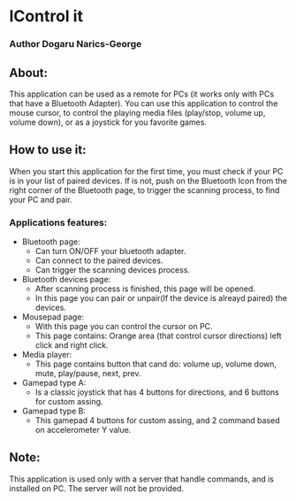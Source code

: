 # IControl it

### Author Dogaru Narics-George

## About:
  This application can be used as a remote for PCs (it works only with PCs that have a Bluetooth Adapter). You can use this application to control the mouse cursor, to control the playing media files (play/stop, volume up, volume down), or as a joystick for you favorite games.
  
## How to use it:
  When you start this application for the first time, you must check if your PC is in your list of paired devices. If is not, push on the Bluetooth Icon from the right corner of the Bluetooth page, to trigger the scanning process, to find your PC and pair.
  ### Applications features:
  - Bluetooth page:
      - Can turn ON/OFF your bluetooth adapter.
      - Can connect to the paired devices.
      - Can trigger the scanning devices process.
  - Bluetooth devices page:
      - After scanning process is finished, this page will be opened.
      - In this page you can pair or unpair(If the device is alreayd paired) the devices.
  - Mousepad page:
      - With this page you can control the cursor on PC.
      - This page contains: Orange area (that control cursor directions) left click and right click.
  - Media player:
      - This page contains button that cand do: volume up, volume down, mute, play/pause, next, prev.
  - Gamepad type A:
      - Is a classic joystick that has 4 buttons for directions, and 6 buttons for custom assing.
  - Gamepad type B:
      - This gamepad 4 buttons for custom assing, and 2 command based on accelerometer Y value.
      
## Note:
  This application is used only with a server that handle commands, and is installed on PC. The server will not be provided.
